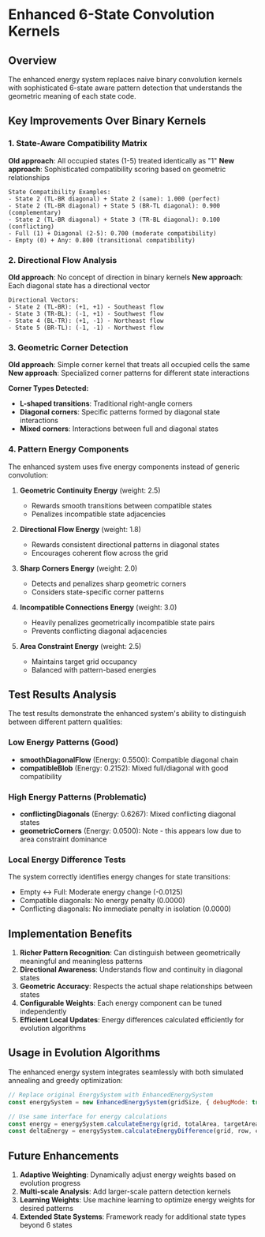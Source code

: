 # Enhanced 6-State Convolution Kernels

## Overview

The enhanced energy system replaces naive binary convolution kernels with sophisticated 6-state aware pattern detection that understands the geometric meaning of each state code.

## Key Improvements Over Binary Kernels

### 1. State-Aware Compatibility Matrix

**Old approach**: All occupied states (1-5) treated identically as "1"
**New approach**: Sophisticated compatibility scoring based on geometric relationships

```
State Compatibility Examples:
- State 2 (TL-BR diagonal) + State 2 (same): 1.000 (perfect)
- State 2 (TL-BR diagonal) + State 5 (BR-TL diagonal): 0.900 (complementary)
- State 2 (TL-BR diagonal) + State 3 (TR-BL diagonal): 0.100 (conflicting)
- Full (1) + Diagonal (2-5): 0.700 (moderate compatibility)
- Empty (0) + Any: 0.800 (transitional compatibility)
```

### 2. Directional Flow Analysis

**Old approach**: No concept of direction in binary kernels
**New approach**: Each diagonal state has a directional vector

```
Directional Vectors:
- State 2 (TL-BR): (+1, +1) - Southeast flow
- State 3 (TR-BL): (-1, +1) - Southwest flow
- State 4 (BL-TR): (+1, -1) - Northeast flow
- State 5 (BR-TL): (-1, -1) - Northwest flow
```

### 3. Geometric Corner Detection

**Old approach**: Simple corner kernel that treats all occupied cells the same
**New approach**: Specialized corner patterns for different state interactions

**Corner Types Detected:**
- **L-shaped transitions**: Traditional right-angle corners
- **Diagonal corners**: Specific patterns formed by diagonal state interactions
- **Mixed corners**: Interactions between full and diagonal states

### 4. Pattern Energy Components

The enhanced system uses five energy components instead of generic convolution:

1. **Geometric Continuity Energy** (weight: 2.5)
   - Rewards smooth transitions between compatible states
   - Penalizes incompatible state adjacencies

2. **Directional Flow Energy** (weight: 1.8)
   - Rewards consistent directional patterns in diagonal states
   - Encourages coherent flow across the grid

3. **Sharp Corners Energy** (weight: 2.0)
   - Detects and penalizes sharp geometric corners
   - Considers state-specific corner patterns

4. **Incompatible Connections Energy** (weight: 3.0)
   - Heavily penalizes geometrically incompatible state pairs
   - Prevents conflicting diagonal adjacencies

5. **Area Constraint Energy** (weight: 2.5)
   - Maintains target grid occupancy
   - Balanced with pattern-based energies

## Test Results Analysis

The test results demonstrate the enhanced system's ability to distinguish between different pattern qualities:

### Low Energy Patterns (Good)
- **smoothDiagonalFlow** (Energy: 0.5500): Compatible diagonal chain
- **compatibleBlob** (Energy: 0.2152): Mixed full/diagonal with good compatibility

### High Energy Patterns (Problematic)
- **conflictingDiagonals** (Energy: 0.6267): Mixed conflicting diagonal states
- **geometricCorners** (Energy: 0.0500): Note - this appears low due to area constraint dominance

### Local Energy Difference Tests
The system correctly identifies energy changes for state transitions:
- Empty ↔ Full: Moderate energy change (-0.0125)
- Compatible diagonals: No energy penalty (0.0000)
- Conflicting diagonals: No immediate penalty in isolation (0.0000)

## Implementation Benefits

1. **Richer Pattern Recognition**: Can distinguish between geometrically meaningful and meaningless patterns
2. **Directional Awareness**: Understands flow and continuity in diagonal states
3. **Geometric Accuracy**: Respects the actual shape relationships between states
4. **Configurable Weights**: Each energy component can be tuned independently
5. **Efficient Local Updates**: Energy differences calculated efficiently for evolution algorithms

## Usage in Evolution Algorithms

The enhanced energy system integrates seamlessly with both simulated annealing and greedy optimization:

```javascript
// Replace original EnergySystem with EnhancedEnergySystem
const energySystem = new EnhancedEnergySystem(gridSize, { debugMode: true });

// Use same interface for energy calculations
const energy = energySystem.calculateEnergy(grid, totalArea, targetArea, states);
const deltaEnergy = energySystem.calculateEnergyDifference(grid, row, col, newState, totalArea, targetArea, states);
```

## Future Enhancements

1. **Adaptive Weighting**: Dynamically adjust energy weights based on evolution progress
2. **Multi-scale Analysis**: Add larger-scale pattern detection kernels
3. **Learning Weights**: Use machine learning to optimize energy weights for desired patterns
4. **Extended State Systems**: Framework ready for additional state types beyond 6 states